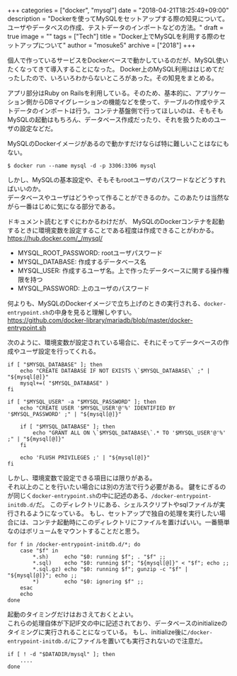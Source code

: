 +++
categories = ["docker", "mysql"]
date = "2018-04-21T18:25:49+09:00"
description = "Dockerを使ってMySQLをセットアップする際の知見について。ユーザやデータベスの作成、テストデータのインポートなどの方法。"
draft = true
image = ""
tags = ["Tech"]
title = "Docker上でMySQLを利用する際のセットアップについて"
author = "mosuke5"
archive = ["2018"]
+++

個人で作っているサービスをDockerベースで動かしているのだが、MySQL使いたくなってきて導入することになった。
Docker上のMySQL利用ははじめてだったしたので、いろいろわからないところがあった。その知見をまとめる。

<!--more-->

アプリ部分はRuby on Railsを利用している。そのため、基本的に、アプリケーション側からDBマイグレーションの機能などを使って、テーブルの作成やテストデータのインポートは行う。コンテナ基盤側で行ってほしいのは、そもそもMySQLの起動はもちろん、データベース作成だったり、それを扱うためのユーザの設定などだ。

MySQLのDockerイメージがあるので動かすだけならば特に難しいことはなにもない。

```
$ docker run --name mysql -d -p 3306:3306 mysql
```

しかし、MySQLの基本設定や、そもそもrootユーザのパスワードなどどうすればいいのか。  
データベースやユーザはどうやって作ることができるのか。このあたりは当然ながら一番はじめに気になる部分である。

ドキュメント読むとすぐにわかるわけだが、
MySQLのDockerコンテナを起動するときに環境変数を設定することである程度は作成できることがわかる。
https://hub.docker.com/_/mysql/

- MYSQL_ROOT_PASSWORD: rootユーザパスワード
- MYSQL_DATABASE: 作成するデータベース名
- MYSQL_USER: 作成するユーザ名。上で作ったデータベースに関する操作権限を持つ
- MYSQL_PASSWORD: 上のユーザのパスワード

何よりも、MySQLのDockerイメージで立ち上げのときの実行される、`docker-entrypoint.sh`の中身を見ると理解しやすい。  
https://github.com/docker-library/mariadb/blob/master/docker-entrypoint.sh

次のように、環境変数が設定されている場合に、それにそってデータベースの作成やユーザ設定を行ってくれる。

```shell
if [ "$MYSQL_DATABASE" ]; then
	echo "CREATE DATABASE IF NOT EXISTS \`$MYSQL_DATABASE\` ;" | "${mysql[@]}"
	mysql+=( "$MYSQL_DATABASE" )
fi
```

```shell
if [ "$MYSQL_USER" -a "$MYSQL_PASSWORD" ]; then
	echo "CREATE USER '$MYSQL_USER'@'%' IDENTIFIED BY '$MYSQL_PASSWORD' ;" | "${mysql[@]}"

	if [ "$MYSQL_DATABASE" ]; then
		echo "GRANT ALL ON \`$MYSQL_DATABASE\`.* TO '$MYSQL_USER'@'%' ;" | "${mysql[@]}"
	fi

	echo 'FLUSH PRIVILEGES ;' | "${mysql[@]}"
fi
```

しかし、環境変数で設定できる項目には限りがある。  
それ以上のことを行いたい場合には別の方法で行う必要がある。
鍵をにぎるのが同じく`docker-entrypoint.sh`の中に記述のある、`/docker-entrypoint-initdb.d/`だ。
このディレクトリにある、シェルスクリプトやsqlファイルが実行されるようになっている。
もし、セットアップで独自の処理を実行したい場合には、コンテナ起動時にこのディレクトリにファイルを置けばいい。一番簡単なのはボリュームをマウントすることだと思う。

```shell
for f in /docker-entrypoint-initdb.d/*; do
	case "$f" in
		*.sh)     echo "$0: running $f"; . "$f" ;;
		*.sql)    echo "$0: running $f"; "${mysql[@]}" < "$f"; echo ;;
		*.sql.gz) echo "$0: running $f"; gunzip -c "$f" | "${mysql[@]}"; echo ;;
		*)        echo "$0: ignoring $f" ;;
	esac
	echo
done
```

起動のタイミングだけはおさえておくとよい。  
これらの処理自体が下記IF文の中に記述されており、データベースのinitializeのタイミングに実行されることになっている。
もし、initialize後に`/docker-entrypoint-initdb.d/`にファイルを置いても実行されないので注意だ。

```shell
if [ ! -d "$DATADIR/mysql" ]; then
    ....
done
```